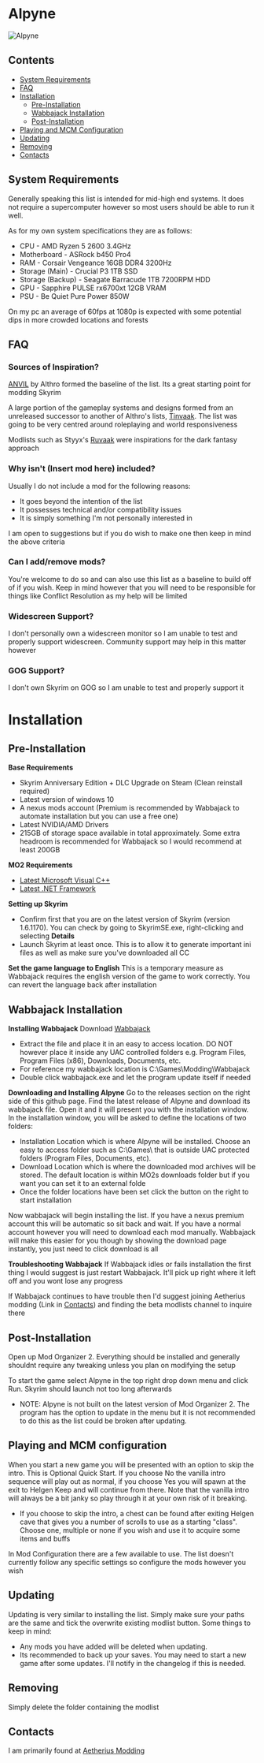 # Alpyne
![Alpyne](https://github.com/user-attachments/assets/52dbccf0-45d5-4b74-89be-db2fee12c49d)

## Contents
- [System Requirements](#system-requirements)
- [FAQ](#faq)
- [Installation](#installation)
    - [Pre-Installation](#pre-installation)
    - [Wabbajack Installation](#wabbajack-installation)
    - [Post-Installation](#post-installation)
- [Playing and MCM Configuration](#playing-and-mcm-configuration)
- [Updating](#updating)
- [Removing](#removing)
- [Contacts](#contacts)



## System Requirements
Generally speaking this list is intended for mid-high end systems. It does not require a supercomputer however so most users should be able to run it well. 

As for my own system specifications they are as follows:
- CPU               - AMD Ryzen 5 2600 3.4GHz
- Motherboard       - ASRock b450 Pro4
- RAM               - Corsair Vengeance 16GB DDR4 3200Hz
- Storage (Main)    - Crucial P3 1TB SSD
- Storage (Backup)  - Seagate Barracude 1TB 7200RPM HDD
- GPU               - Sapphire PULSE rx6700xt 12GB VRAM
- PSU               - Be Quiet Pure Power 850W

On my pc an average of 60fps at 1080p is expected with some potential dips in more crowded locations and forests


## FAQ
### Sources of Inspiration?
[ANVIL](https://github.com/Althro/Anvil) by Althro formed the baseline of the list. Its a great starting point for modding Skyrim

A large portion of the gameplay systems and designs formed from an unreleased successor to another of Althro's lists, [Tinvaak](https://loadorderlibrary.com/lists/tinvaak-3). The list was going to be very centred around roleplaying and world responsiveness

Modlists such as Styyx's [Ruvaak](https://github.com/Styyx1/Ruvaak-Readme) were inspirations for the dark fantasy approach

### Why isn't (Insert mod here) included?
Usually I do not include a mod for the following reasons:
- It goes beyond the intention of the list
- It possesses technical and/or compatibility issues
- It is simply something I'm not personally interested in

I am open to suggestions but if you do wish to make one then keep in mind the above criteria

### Can I add/remove mods?
You're welcome to do so and can also use this list as a baseline to build off of if you wish. Keep in mind however that you will need to be responsible for things like Conflict Resolution as my help will be limited

### Widescreen Support?
I don't personally own a widescreen monitor so I am unable to test and properly support widescreen. Community support may help in this matter however

### GOG Support?
I don't own Skyrim on GOG so I am unable to test and properly support it

# Installation
## Pre-Installation
**Base Requirements**
- Skyrim Anniversary Edition + DLC Upgrade on Steam (Clean reinstall required)
- Latest version of windows 10
- A nexus mods account (Premium is recommended by Wabbajack to automate installation but you can use a free one)
- Latest NVIDIA/AMD Drivers
- 215GB of storage space available in total approximately. Some extra headroom is recommended for Wabbajack so I would recommend at least 200GB

**MO2 Requirements**
- [Latest Microsoft Visual C++](https://learn.microsoft.com/en-us/cpp/windows/latest-supported-vc-redist?view=msvc-170)
- [Latest .NET Framework](https://dotnet.microsoft.com/en-us/download/dotnet-framework)

**Setting up Skyrim**
- Confirm first that you are on the latest version of Skyrim (version 1.6.1170). You can check by going to SkyrimSE.exe, right-clicking and selecting **Details**
- Launch Skyrim at least once. This is to allow it to generate important ini files as well as make sure you've downloaded all CC

**Set the game language to English**
This is a temporary measure as Wabbajack requires the english version of the game to work correctly. You can revert the language back after installation

## Wabbajack Installation
**Installing Wabbajack**
Download [Wabbajack](https://www.wabbajack.org/)
- Extract the file and place it in an easy to access location. DO NOT however place it inside any UAC controlled folders e.g. Program Files, Program Files (x86), Downloads, Documents, etc.
- For reference my wabbajack location is C:\Games\Modding\Wabbajack
- Double click wabbajack.exe and let the program update itself if needed

**Downloading and Installing Alpyne**
Go to the releases section on the right side of this github page. Find the latest release of Alpyne and download its wabbajack file. Open it and it will present you with the installation window.
In the installation window, you will be asked to define the locations of two folders:
- Installation Location which is where Alpyne will be installed. Choose an easy to access folder such as C:\Games\ that is outside UAC protected folders (Program Files, Documents, etc).
- Download Location which is where the downloaded mod archives will be stored. The default location is within MO2s downloads folder but if you want you can set it to an external folde
- Once the folder locations have been set click the button on the right to start installation

Now wabbajack will begin installing the list. If you have a nexus premium account this will be automatic so sit back and wait. If you have a normal account however you will need to download each mod manually. Wabbajack will make this easier for you though by showing the download page instantly, you just need to click download is all

**Troubleshooting Wabbajack**
If Wabbajack idles or fails installation the first thing I would suggest is just restart Wabbajack. It'll pick up right where it left off and you wont lose any progress

If Wabbajack continues to have trouble then I'd suggest joining Aetherius modding (Link in [Contacts](#contacts)) and finding the beta modlists channel to inquire there

## Post-Installation
Open up Mod Organizer 2. Everything should be installed and generally shouldnt require any tweaking unless you plan on modifying the setup

To start the game select Alpyne in the top right drop down menu and click Run. Skyrim should launch not too long afterwards
- NOTE: Alpyne is not built on the latest version of Mod Organizer 2. The program has the option to update in the menu but it is not recommended to do this as the list could be broken after updating.

## Playing and MCM configuration
When you start a new game you will be presented with an option to skip the intro. This is Optional Quick Start. If you choose No the vanilla intro sequence will play out as normal, if you choose Yes you will spawn at the exit to Helgen Keep and will continue from there. Note that the vanilla intro will always be a bit janky so play through it at your own risk of it breaking.
- If you choose to skip the intro, a chest can be found after exiting Helgen cave that gives you a number of scrolls to use as a starting "class". Choose one, multiple or none if you wish and use it to acquire some items and buffs

In Mod Configuration there are a few available to use. The list doesn't currently follow any specific settings so configure the mods however you wish

## Updating
Updating is very similar to installing the list. Simply make sure your paths are the same and tick the overwrite existing modlist button. 
Some things to keep in mind:
- Any mods you have added will be deleted when updating.
- Its recommended to back up your saves. You may need to start a new game after some updates. I'll notify in the changelog if this is needed.

## Removing
Simply delete the folder containing the modlist

## Contacts
I am primarily found at [Aetherius Modding](https://discord.gg/aetherius-modding)
